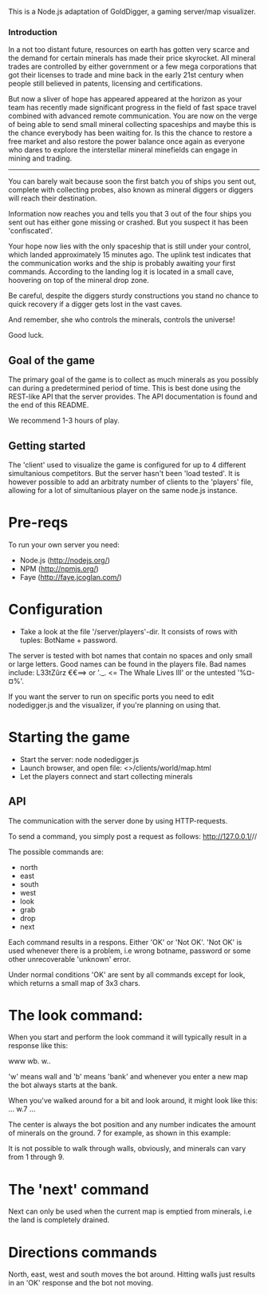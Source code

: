 This is a Node.js adaptation of GoldDigger, a gaming server/map visualizer.

### Introduction
 In a not too distant future, resources on earth has gotten very scarce and the demand for certain minerals has made their price skyrocket. All mineral trades are controlled by either government or a few mega corporations that got their licenses to trade and mine back in the early 21st century when people still believed in patents, licensing and certifications.

 But now a sliver of hope has appeared appeared at the horizon as your team has recently made significant progress in the field of fast space travel combined with advanced remote communication. You are now on the verge of being able to send small mineral collecting spaceships and maybe this is the chance everybody has been waiting for. Is this the chance to restore a free market and also restore the power balance once again as everyone who dares to explore the interstellar mineral minefields can engage in mining and trading.
 
---

 You can barely wait because soon the first batch you of ships you sent out, complete with collecting probes, also known as mineral diggers or diggers will reach their destination. 

Information now reaches you and tells you that 3 out of the four ships you sent out has either gone missing or crashed. But you suspect it has been 'confiscated'.

 Your hope now lies with the only spaceship that is still under your control, which landed approximately 15 minutes ago. The uplink test indicates that the communication works and the ship is probably awaiting your first commands. According to the landing log it is located in a small cave, hoovering on top of the mineral drop zone. 

Be careful, despite the diggers sturdy constructions you stand no chance to quick recovery if a digger gets lost in the vast caves. 

And remember, she who controls the minerals, controls the universe!

Good luck.


## Goal of the game

The primary goal of the game is to collect as much minerals as you possibly can during a predetermined period of time. This is best done using the REST-like API that the server provides. The API documentation is found and the end of this README.

We recommend 1-3 hours of play.

## Getting started

The 'client' used to visualize the game is configured for up to 4 different simultanious competitors. But the server hasn't been 'load tested'. It is however possible to add an arbitraty number of clients to the 'players' file, allowing for a lot of simultanious player on the same node.js instance.

# Pre-reqs
To run your own server you need:
- Node.js (http://nodejs.org/)
- NPM (http://npmjs.org/)
- Faye (http://faye.jcoglan.com/)

# Configuration
- Take a look at the file '<path to nodedigger>/server/players'-dir. It consists of rows with tuples: BotName + password. 

The server is tested with bot names that contain no spaces and only small or large letters. Good names can be found in the players file. Bad names include: L33tZûrz €€==> or '._. <= The Whale Lives III' or the untested '%¤-¤%'.

If you want the server to run on specific ports you need to edit nodedigger.js and the visualizer, if you're planning on using that.

# Starting the game

- Start the server: node nodedigger.js
- Launch browser, and open file: <<nodediggerdir>>/clients/world/map.html
- Let the players connect and start collecting minerals

## API

The communication with the server done by using HTTP-requests.

To send a command, you simply post a request as follows:
http://127.0.0.1/<botname>/<pwd>/<command>

The possible commands are: 
- north
- east
- south
- west
- look
- grab
- drop
- next


Each command results in a respons. Either 'OK' or 'Not OK'. 'Not OK' is used whenever there is a problem, i.e wrong botname, password or some other unrecoverable 'unknown' error. 

Under normal conditions 'OK' are sent by all commands except for look, which returns a small map of 3x3 chars.

# The look command:

When you start and perform the look command it will typically result in a response like this:

www
wb.
w..

'w' means wall and 'b' means 'bank' and whenever you enter a new map the bot always starts at the bank.

When you've walked around for a bit and look around, it might look like this:
...
w.7
...

The center is always the bot position and any number indicates the amount of minerals on the ground. 7 for example, as shown in this example:

It is not possible to walk through walls, obviously, and minerals can vary from 1 through 9.

# The 'next' command

Next can only be used when the current map is emptied from minerals, i.e the land is completely drained. 

# Directions commands

North, east, west and south moves the bot around. Hitting walls just results in an 'OK' response and the bot not moving.
